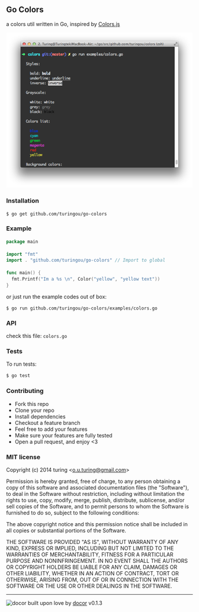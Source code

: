 ## Go Colors

a colors util written in Go, inspired by [Colors.js](https://github.com/Marak/colors.js/)

![screenshot](./screenshot.png)

### Installation
````
$ go get github.com/turingou/go-colors
````

### Example
````go
package main

import "fmt"
import . "github.com/turingou/go-colors" // Import to global

func main() {
  fmt.Printf("Im a %s \n", Color("yellow", "yellow text"))
}
````
or just run the example codes out of box:

```
$ go run github.com/turingou/go-colors/examples/colors.go
```

### API
check this file: `colors.go`

### Tests

To run tests:
```bash
$ go test
```

### Contributing
- Fork this repo
- Clone your repo
- Install dependencies
- Checkout a feature branch
- Feel free to add your features
- Make sure your features are fully tested
- Open a pull request, and enjoy <3

### MIT license
Copyright (c) 2014 turing &lt;o.u.turing@gmail.com&gt;

Permission is hereby granted, free of charge, to any person obtaining a copy
of this software and associated documentation files (the &quot;Software&quot;), to deal
in the Software without restriction, including without limitation the rights
to use, copy, modify, merge, publish, distribute, sublicense, and/or sell
copies of the Software, and to permit persons to whom the Software is
furnished to do so, subject to the following conditions:

The above copyright notice and this permission notice shall be included in
all copies or substantial portions of the Software.

THE SOFTWARE IS PROVIDED &quot;AS IS&quot;, WITHOUT WARRANTY OF ANY KIND, EXPRESS OR
IMPLIED, INCLUDING BUT NOT LIMITED TO THE WARRANTIES OF MERCHANTABILITY,
FITNESS FOR A PARTICULAR PURPOSE AND NONINFRINGEMENT. IN NO EVENT SHALL THE
AUTHORS OR COPYRIGHT HOLDERS BE LIABLE FOR ANY CLAIM, DAMAGES OR OTHER
LIABILITY, WHETHER IN AN ACTION OF CONTRACT, TORT OR OTHERWISE, ARISING FROM,
OUT OF OR IN CONNECTION WITH THE SOFTWARE OR THE USE OR OTHER DEALINGS IN
THE SOFTWARE.

---
![docor](https://cdn1.iconfinder.com/data/icons/windows8_icons_iconpharm/26/doctor.png)
built upon love by [docor](https://github.com/turingou/docor.git) v0.1.3
